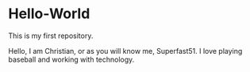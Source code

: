 Hello-World
===========

This is my first repository. 

Hello, I am Christian, or as you will know me, Superfast51. I love playing baseball and working with technology. 
